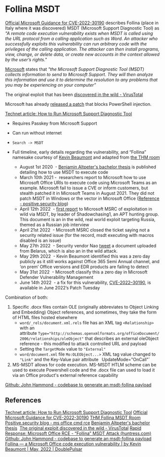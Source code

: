 # Follina MSDT

[Official Microsoft Guidance for CVE-2022-30190](https://msrc.microsoft.com/blog/2022/05/guidance-for-cve-2022-30190-microsoft-support-diagnostic-tool-vulnerability/) describes Follina (place in Italy where it was discovered) MSDT (Microsoft Support Diagnostic Tool) as *"A remote code execution vulnerability exists when MSDT is called using the URL protocol from a calling application such as Word. An attacker who successfully exploits this vulnerability can run arbitrary code with the privileges of the calling application. The attacker can then install programs, view, change, or delete data, or create new accounts in the context allowed by the user’s rights."*

[Microsoft](https://docs.microsoft.com/en-us/troubleshoot/sql/general/answers-questions-msdt) states that *"the Microsoft Support Diagnostic Tool (MSDT) collects information to send to Microsoft Support. They will then analyze this information and use it to determine the resolution to any problems that you may be experiencing on your computer”*

The original exploit that has been [discovered in the wild - VirusTotal](https://www.virustotal.com/gui/file/4a24048f81afbe9fb62e7a6a49adbd1faf41f266b5f9feecdceb567aec096784/detection)

Microsoft has already [released a patch](https://www.bleepingcomputer.com/news/security/microsoft-patches-actively-exploited-follina-windows-zero-day/) that blocks PowerShell injection.

[Technet article: How to Run Microsoft Support Diagnostic Tool](https://social.technet.microsoft.com/wiki/contents/articles/30458.windows-10-ctp-how-to-run-microsoft-support-diagnostic-tool.aspx)
- Requires Passkey from Microsoft Support 
- Can run without internet
- `Search -> MSDT`

- Full timeline, early details regarding the vulnerability, and “Follina” namesake courtesy of [Kevin Beaumont](https://twitter.com/GossiTheDog) and adapted from [the THM room](https://tryhackme.com/room/follinamsdt)
	- August 1st 2020  - [Benjamin Altpeter's bachelor thesis](https://benjamin-altpeter.de/doc/thesis-electron.pdf) is published detailing how to use MSDT to execute code
	- March 10th 2021 -   researchers report to Microsoft how to use Microsoft Office URIs to execute code using Microsoft Teams as an example. Microsoft fail to issue a CVE or inform customers, but stealth patched it in Microsoft Teams in August 2021. They did not patch MSDT in Windows or the vector in Microsoft Office ([Reference - positive.security blog](https://positive.security/blog/ms-officecmd-rce))
	- April 12th 2022  - [first report](https://twitter.com/CrazymanArmy/status/1531117401181671430?s=20&t=7xvbwh1HXx2sgPh_ms7IzA) to Microsoft MSRC of exploitation in wild via MSDT, by leader of Shadowchasing1, an APT hunting group. This document is an in the wild, real world exploit targeting Russia, themed as a Russian job interview
	- April 21st 2022  - Microsoft MSRC closed the ticket saying not a security related issue (for the record, msdt executing with macros disabled is an issue)
	- May 27th 2022  - Security vendor Nao [tweet](https://twitter.com/nao_sec/status/1530196847679401984) a document uploaded from Belarus, which is also an in the wild attack.
	- May 29th 2022  - Kevin Beaumont identified this was a zero day publicly as it still works against Office 365 Semi Annual channel, and ‘on prem’ Office versions and EDR products are failing to detect
	- May 31st 2022  - Microsoft classify this a zero day in Microsoft Defender Vulnerability Management
	- June 14th 2022  - a fix for this vulnerability, [CVE-2022–30190](https://msrc.microsoft.com/update-guide/en-US/vulnerability/CVE-2022-30190), is available in June 2022’s Patch Tuesday

Combination of both:
1) Specific .docx files contain OLE (originally abbreviates to Object Linking and Embedding) Object references, and sometimes, they take the form of HTML files hosted elsewhere
	- `word/_rels/document.xml.rels` file has an XML tag `<Relationship>` with an attribute `Type="http://schemas.openxmlformats.org/officeDocument/2006/relationships/oleObject"` that describes an external oleObject reference - this modified to attack controlled URL and payload
	- Setting the `TargetMode` value to `"External"`
	- `word/document.xml` file `Mo:OLEObject...>` XML tag value changed to `"Link"` and the Key-Value pair attribute `
	  `UpdateMode="OnCall"`
1) MS-MSDT allows for code execution.
MS-MSDT HTLM scheme can be used to execute Powershell code and the .docx file can used to load it via an Office product's external reference capability

[Github: John Hammond - codebase to generate an msdt-follina payload](https://github.com/JohnHammond/msdt-follina)

## References

[Technet article: How to Run Microsoft Support Diagnostic Tool](https://social.technet.microsoft.com/wiki/contents/articles/30458.windows-10-ctp-how-to-run-microsoft-support-diagnostic-tool.aspx)
[Official Microsoft Guidance for CVE-2022-30190](https://msrc.microsoft.com/blog/2022/05/guidance-for-cve-2022-30190-microsoft-support-diagnostic-tool-vulnerability/)
[THM Follina MSDT Room](https://tryhackme.com/room/follinamsdt)
[Positive.security blog - ms office cmd rce](https://positive.security/blog/ms-officecmd-rce)
[Benjamin Altpeter's bachelor thesis](https://benjamin-altpeter.de/doc/thesis-electron.pdf) 
[The original exploit discovered in the wild - VirusTotal](https://www.virustotal.com/gui/file/4a24048f81afbe9fb62e7a6a49adbd1faf41f266b5f9feecdceb567aec096784/detection)
[Rapid Response: Microsoft Office RCE - “Follina” MSDT Attack (huntress.com)](https://www.huntress.com/blog/microsoft-office-remote-code-execution-follina-msdt-bug)
[Github: John Hammond - codebase to generate an msdt-follina payload](https://github.com/JohnHammond/msdt-follina)
[Follina — a Microsoft Office code execution vulnerability | by Kevin Beaumont | May, 2022 | DoublePulsar](https://doublepulsar.com/follina-a-microsoft-office-code-execution-vulnerability-1a47fce5629e)